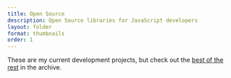 ```yaml
---
title: Open Source
description: Open Source libraries for JavaScript developers
layout: folder
format: thumbnails
order: 1
---
```


These are my current development projects, but check out the [best of the rest](/archive/development/) in the archive.

